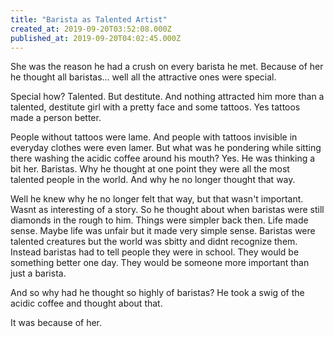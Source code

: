 ```yaml
---
title: "Barista as Talented Artist"
created_at: 2019-09-20T03:52:08.000Z
published_at: 2019-09-20T04:02:45.000Z
---
```

She was the reason he had a crush on every barista he met. Because of her he thought all baristas... well all the attractive ones were special.

Special how? Talented. But destitute. And nothing attracted him more than a talented, destitute girl with a pretty face and some tattoos. Yes tattoos made a person better. 

People without tattoos were lame. And people with tattoos invisible in everyday clothes were even lamer. But what was he pondering while sitting there washing the acidic coffee around his mouth? Yes. He was thinking a bit her. Baristas. Why he thought at one point they were all the most talented people in the world. And why he no longer thought that way.

Well he knew why he no longer felt that way, but that wasn't important. Wasnt as interesting of a story. So he thought about when baristas were still diamonds in the rough to him. Things were simpler back then. Life made sense. Maybe life was unfair but it made very simple sense. Baristas were talented creatures but the world was sbitty and didnt recognize them. Instead baristas had to tell people they were in school. They would be something better one day. They would be someone more important than just a barista. 

And so why had he thought so highly of baristas? He took a swig of the acidic coffee and thought about that. 

It was because of her.
